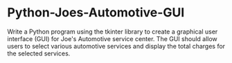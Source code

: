 # Python-Joes-Automotive-GUI
Write a Python program using the tkinter library to create a graphical user interface (GUI) for Joe's Automotive service center. The GUI should allow users to select various automotive services and display the total charges for the selected services.
